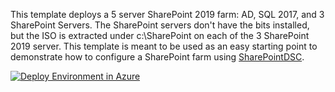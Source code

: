 <p>This template deploys a 5 server SharePoint 2019 farm: AD, SQL 2017, and 3 SharePoint Servers. The SharePoint servers don't have the bits installed, but the ISO is extracted under c:\SharePoint on each of the 3 SharePoint 2019 server. This template is meant to be used as an easy starting point to demonstrate how to configure a SharePoint farm using <a href="https://github.com/PowerShell/SharePointDSC">SharePointDSC</a>.</p>

<p><a href="https://portal.azure.com/#create/Microsoft.Template/uri/https%3A%2F%2Fraw.githubusercontent.com%2FNikCharlebois%2FSharePointFarms%2Fmaster%2FBasic%2FSharePoint2019%2Fazuredeploy.json"><img src="http://azuredeploy.net/deploybutton.png" alt="Deploy Environment in Azure" /></a>
  

